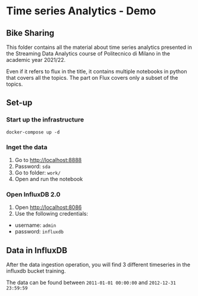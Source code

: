 # Time series Analytics - Demo
## Bike Sharing

This folder contains all the material about time series analytics presented in the Streaming Data Analytics course of Politecnico di Milano in the academic year 2021/22.

Even if it refers to flux in the title, it contains multiple notebooks in python that covers all the topics. The part on Flux covers only a subset of the topics.

## Set-up
### Start up the infrastructure

`docker-compose up -d`

### Inget the data

1.  Go to [http://localhost:8888](http://localhost:8888)
2.  Password: `sda`
3.  Go to folder: `work/`
4.  Open and run the notebook
  
### Open InfluxDB 2.0

1. Open [http://localhost:8086](http://localhost:8086)
2. Use the following credentials:
  * username: `admin`
  * password: `influxdb`

## Data in InfluxDB

After the data ingestion operation, you will find 3 different timeseries in the influxdb bucket training.

The data can be found between `2011-01-01 00:00:00` and `2012-12-31 23:59:59`







